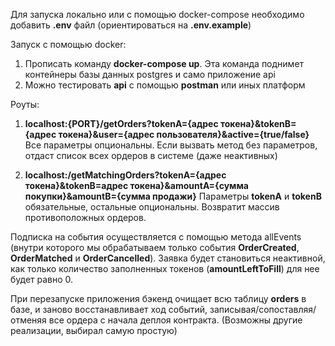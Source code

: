 Для запуска локально или с помощью docker-compose необходимо добавить **.env** файл (ориентироваться на **.env.example**)

Запуск с помощью docker:
1. Прописать команду **docker-compose up**. Эта команда поднимет контейнеры базы данных postgres и само приложение api
2. Можно тестировать **api** с помощью **postman** или иных платформ

Роуты:
1. **localhost:{PORT}/getOrders?tokenA={адрес токена}&tokenB={адрес токена}&user={адрес пользователя}&active={true/false}**
Все параметры опциональны. Если вызвать метод без параметров, отдаст список всех ордеров в системе (даже неактивных)

2. **localhost:/getMatchingOrders?tokenA={адрес токена}&tokenB=адрес токена}&amountA={сумма покупки}&amountB={сумма продажи}**
Параметры **tokenA** и **tokenB** обязательные, остальные опциональны.
Возвратит массив противоположных ордеров.

Подписка на события осуществляется с помощью метода allEvents (внутри которого мы обрабатываем только события **OrderCreated**, **OrderMatched** и **OrderCancelled**).
Заявка будет становиться неактивной, как только количество заполненных токенов (**amountLeftToFill**) для нее будет равно 0.

При перезапуске приложения бэкенд очищает всю таблицу **orders** в базе, и заново восстанавливает ход событий, записывая/сопоставляя/отменяя все ордера с начала деплоя контракта. (Возможны другие реализации, выбирал самую простую)

